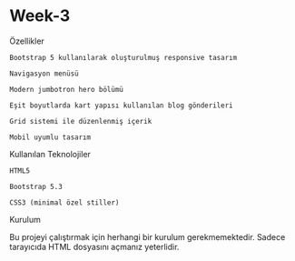 # Week-3
Özellikler

    Bootstrap 5 kullanılarak oluşturulmuş responsive tasarım

    Navigasyon menüsü

    Modern jumbotron hero bölümü

    Eşit boyutlarda kart yapısı kullanılan blog gönderileri

    Grid sistemi ile düzenlenmiş içerik

    Mobil uyumlu tasarım

Kullanılan Teknolojiler

    HTML5

    Bootstrap 5.3

    CSS3 (minimal özel stiller)

Kurulum

Bu projeyi çalıştırmak için herhangi bir kurulum gerekmemektedir. Sadece tarayıcıda HTML dosyasını açmanız yeterlidir.
